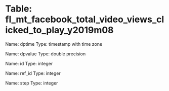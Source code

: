 Table: fl_mt_facebook_total_video_views_clicked_to_play_y2019m08
================================================================

Name: dptime
Type: timestamp with time zone

Name: dpvalue
Type: double precision

Name: id
Type: integer

Name: ref_id
Type: integer

Name: step
Type: integer

